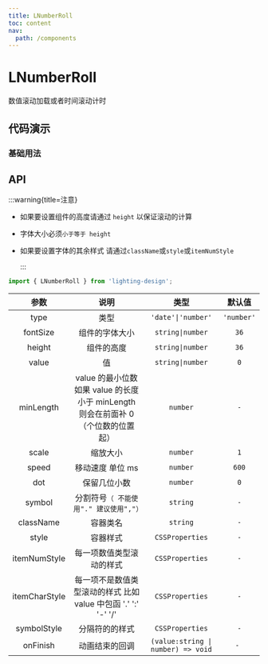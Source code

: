```yaml
---
title: LNumberRoll
toc: content
nav:
  path: /components
---
```


# LNumberRoll

数值滚动加载或者时间滚动计时

## 代码演示

### 基础用法

<code src="./demos/base.tsx"></code>

<!-- ### 时间类型

<code src="./demos/date.tsx"></code>

### 改变样式

<code src="./demos/style.tsx"></code>

### 动态数字

<code src="./demos/dynamic.tsx"></code>

### 金额分隔符

<code src="./demos/decimal.tsx"></code>

### 改变大小

<code src="./demos/size.tsx"></code> -->

## API

:::warning{title=注意}

- 如果要设置组件的高度请通过 `height` 以保证滚动的计算

- 字体大小必须`小于等于 height`

- 如果要设置字体的其余样式 请通过`className`或`style`或`itemNumStyle`

  :::

```ts
import { LNumberRoll } from 'lighting-design';
```

|     参数      |                                        说明                                        |                类型                |   默认值   |
| :-----------: | :--------------------------------------------------------------------------------: | :--------------------------------: | :--------: |
|     type      |                                        类型                                        |         `'date'\|'number'`         | `'number'` |
|   fontSize    |                                   组件的字体大小                                   |          `string\|number`          |    `36`    |
|    height     |                                     组件的高度                                     |          `string\|number`          |    `36`    |
|     value     |                                         值                                         |          `string\|number`          |    `0`     |
|   minLength   | value 的最小位数 如果 value 的长度小于 minLength 则会在前面补 0 （个位数的位置起） |              `number`              |    `-`     |
|     scale     |                                      缩放大小                                      |              `number`              |    `1`     |
|     speed     |                                  移动速度 单位 ms                                  |              `number`              |   `600`    |
|      dot      |                                    保留几位小数                                    |              `number`              |    `0`     |
|    symbol     |                       分割符号`（ 不能使用"." 建议使用","）`                       |              `string`              |    `-`     |
|   className   |                                      容器类名                                      |              `string`              |    `-`     |
|     style     |                                      容器样式                                      |          `CSSProperties`           |    `-`     |
| itemNumStyle  |                              每一项数值类型滚动的样式                              |          `CSSProperties`           |    `-`     |
| itemCharStyle |           每一项不是数值类型滚动的样式 比如 value 中包函 '.' ':' '-' '/'           |          `CSSProperties`           |    `-`     |
|  symbolStyle  |                                   分隔符的的样式                                   |          `CSSProperties`           |    `-`     |
|   onFinish    |                                   动画结束的回调                                   | `(value:string \| number) => void` |    `- `    |
